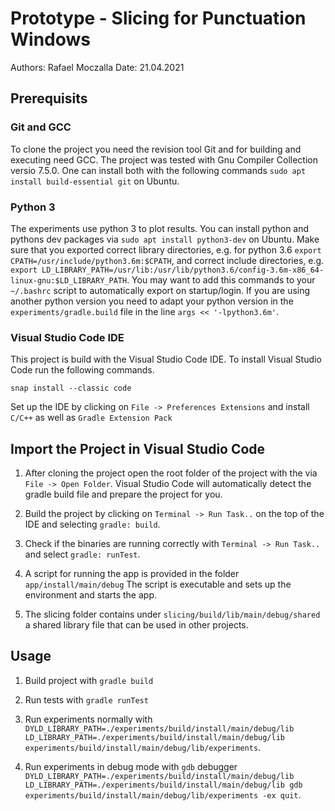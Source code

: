 # Prototype - Slicing for Punctuation Windows
Authors: Rafael Moczalla
Date: 21.04.2021

## Prerequisits

### Git and GCC
To clone the project you need the revision tool Git and for building and executing
need GCC. The project was tested with Gnu Compiler Collection versio 7.5.0. One
can install both with the following commands `sudo apt install build-essential git`
on Ubuntu.

### Python 3
The experiments use python 3 to plot results. You can install python and pythons
dev packages via `sudo apt install python3-dev` on Ubuntu. Make sure that you
exported correct library directories, e.g. for python 3.6
`export CPATH=/usr/include/python3.6m:$CPATH`, and correct include directories,
e.g. `export LD_LIBRARY_PATH=/usr/lib:/usr/lib/python3.6/config-3.6m-x86_64-linux-gnu:$LD_LIBRARY_PATH`.
You may want to add this commands to your `~/.bashrc` script to automatically
export on startup/login. If you are using another python version you need to
adapt your python version in the `experiments/gradle.build` file in the line
`args << '-lpython3.6m'`.

### Visual Studio Code IDE
This project is build with the Visual Studio Code IDE. To install Visual Studio
Code run the following commands.
```
snap install --classic code
```
Set up the IDE by clicking on `File -> Preferences Extensions` and install
`C/C++` as well as `Gradle Extension Pack`

## Import the Project in Visual Studio Code
1. After cloning the project open the root folder of the project with the via 
   `File -> Open Folder`. Visual Studio Code will automatically detect the gradle
   build file and prepare the project for you.

2. Build the project by clicking on `Terminal -> Run Task..` on the top of the IDE
   and selecting `gradle: build`.

3. Check if the binaries are running correctly with `Terminal -> Run Task..` and
   select `gradle: runTest`.

4. A script for running the app is provided in the folder `app/install/main/debug`
   The script is executable and sets up the environment and starts the app.

5. The slicing folder contains under `slicing/build/lib/main/debug/shared` a shared
   library file that can be used in other projects.

## Usage
1. Build project with `gradle build`

2. Run tests with `gradle runTest`

3. Run experiments normally with `DYLD_LIBRARY_PATH=./experiments/build/install/main/debug/lib LD_LIBRARY_PATH=./experiments/build/install/main/debug/lib experiments/build/install/main/debug/lib/experiments`.

4. Run experiments in debug mode with `gdb` debugger `DYLD_LIBRARY_PATH=./experiments/build/install/main/debug/lib LD_LIBRARY_PATH=./experiments/build/install/main/debug/lib gdb experiments/build/install/main/debug/lib/experiments -ex quit`.
